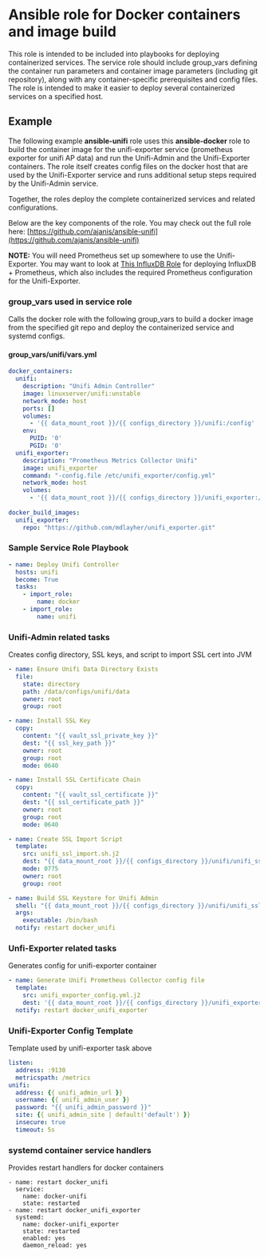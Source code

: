 # Ansible role for Docker containers and image build
This role is intended to be included into playbooks for deploying containerized services.  The service role should include group_vars defining the container run parameters and container image parameters (including git repository), along with any container-specific prerequisites and config files.  The role is intended to make it easier to deploy several containerized services on a specified host.

## Example
The following example **ansible-unifi** role uses this **ansible-docker** role to build the container image for the unifi-exporter service (prometheus exporter for unifi AP data) and run the Unifi-Admin and the Unifi-Exporter containers.  The role itself creates config files on the docker host that are used by the Unifi-Exporter service and runs additional setup steps required by the Unifi-Admin service.

Together, the roles deploy the complete containerized services and related configurations.

Below are the key components of the role.  You may check out the full role here:  [https://github.com/ajanis/ansible-unifi](https://github.com/ajanis/ansible-unifi)

**NOTE:** You will need Prometheus set up somewhere to use the Unifi-Exporter.  You may want to look at [This InfluxDB Role](https://github.com/ajanis/ansible-influxdb) for deploying InfluxDB + Prometheus, which also includes the required Prometheus configuration for the Unifi-Exporter.

### group_vars used in service role
Calls the docker role with the following group_vars to build a docker image from the specified git repo and deploy the containerized service and systemd configs.

#### group_vars/unifi/vars.yml
```yaml
docker_containers: 
  unifi:
    description: "Unifi Admin Controller"
    image: linuxserver/unifi:unstable
    network_mode: host
    ports: []
    volumes:
      - '{{ data_mount_root }}/{{ configs_directory }}/unifi:/config'
    env:
      PUID: '0'
      PGID: '0'
  unifi_exporter:
    description: "Prometheus Metrics Collector Unifi"
    image: unifi_exporter
    command: "-config.file /etc/unifi_exporter/config.yml"
    network_mode: host
    volumes:
      - '{{ data_mount_root }}/{{ configs_directory }}/unifi_exporter:/etc/unifi_exporter'
      
docker_build_images:
  unifi_exporter:
    repo: "https://github.com/mdlayher/unifi_exporter.git"
```
### Sample Service Role Playbook
```yaml
- name: Deploy Unifi Controller
  hosts: unifi
  become: True
  tasks:
    - import_role:
        name: docker
    - import_role:
        name: unifi
```
### Unifi-Admin related tasks
Creates config directory, SSL keys, and script to import SSL cert into JVM
```yaml
- name: Ensure Unifi Data Directory Exists
  file:
    state: directory
    path: /data/configs/unifi/data
    owner: root
    group: root

- name: Install SSL Key
  copy:
    content: "{{ vault_ssl_private_key }}"
    dest: "{{ ssl_key_path }}"
    owner: root
    group: root
    mode: 0640

- name: Install SSL Certificate Chain
  copy:
    content: "{{ vault_ssl_certificate }}"
    dest: "{{ ssl_certificate_path }}"
    owner: root
    group: root
    mode: 0640

- name: Create SSL Import Script
  template:
    src: unifi_ssl_import.sh.j2
    dest: "{{ data_mount_root }}/{{ configs_directory }}/unifi/unifi_ssl_import.sh"
    mode: 0775
    owner: root
    group: root

- name: Build SSL Keystore for Unifi Admin
  shell: "{{ data_mount_root }}/{{ configs_directory }}/unifi/unifi_ssl_import.sh >> /var/log/docker_unifi_ssl_upgrade.log"
  args:
    executable: /bin/bash
  notify: restart docker_unifi
```
### Unfi-Exporter related tasks
Generates config for unifi-exporter container
```yaml
- name: Generate Unifi Prometheus Collector config file
  template:
    src: unifi_exporter_config.yml.j2
    dest: '{{ data_mount_root }}/{{ configs_directory }}/unifi_exporter/config.yml'
  notify: restart docker_unifi_exporter
```
### Unifi-Exporter Config Template
Template used by unifi-exporter task above
```yaml
listen:
  address: :9130
  metricspath: /metrics
unifi:
  address: {{ unifi_admin_url }}
  username: {{ unifi_admin_user }}
  password: "{{ unifi_admin_password }}"
  site: {{ unifi_admin_site | default('default') }}
  insecure: true
  timeout: 5s
```
### systemd container service handlers
Provides restart handlers for docker containers
```
- name: restart docker_unifi
  service:
    name: docker-unifi
    state: restarted
- name: restart docker_unifi_exporter
  systemd:
    name: docker-unifi_exporter
    state: restarted
    enabled: yes
    daemon_reload: yes
```

